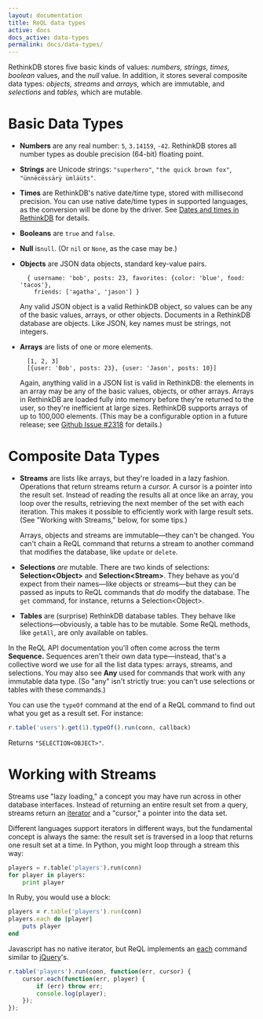 ```yaml
---
layout: documentation
title: ReQL data types
active: docs
docs_active: data-types
permalink: docs/data-types/
---
```


RethinkDB stores five basic kinds of values: *numbers, strings, times, boolean* values, and the *null* value. In addition, it stores several composite data types: *objects,* *streams* and *arrays,* which are immutable, and *selections* and *tables,* which are mutable.

# Basic Data Types #

* **Numbers** are any real number: `5`, `3.14159`, `-42`. RethinkDB stores all number types as double precision (64-bit) floating point.

* **Strings** are Unicode strings: `"superhero"`, `"the quick brown fox"`, `"ünnëcëssärÿ ümläüts"`.

* **Times** are RethinkDB's native date/time type, stored with millisecond precision. You can use native date/time types in supported languages, as the conversion will be done by the driver. See [Dates and times in RethinkDB](/docs/dates-and-times/) for details.

* **Booleans** are `true` and `false`.

* **Null** is`null`. (Or `nil` or `None`, as the case may be.)

* **Objects** are JSON data objects, standard key-value pairs.

		{ username: 'bob', posts: 23, favorites: {color: 'blue', food: 'tacos'},
		  friends: ['agatha', 'jason'] }
	
	Any valid JSON object is a valid RethinkDB object, so values can be any of the basic values, arrays, or other objects. Documents in a RethinkDB database are objects. Like JSON, key names must be strings, not integers.

* **Arrays** are lists of one or more elements.

		[1, 2, 3]
		[{user: 'Bob', posts: 23}, {user: 'Jason', posts: 10}]

	Again, anything valid in a JSON list is valid in RethinkDB: the elements in an array may be any of the basic values, objects, or other arrays. Arrays in RethinkDB are loaded fully into memory before they're returned to the user, so they're inefficient at large sizes. RethinkDB supports arrays of up to 100,000 elements. (This may be a configurable option in a future release; see [Github Issue #2318](https://github.com/rethinkdb/rethinkdb/issues/2318) for details.)

# Composite Data Types #

* **Streams** are lists like arrays, but they're loaded in a lazy fashion. Operations that return streams return a *cursor.* A cursor is a pointer into the result set. Instead of reading the results all at once like an array, you loop over the results, retrieving the next member of the set with each iteration. This makes it possible to efficiently work with large result sets. (See "Working with Streams," below, for some tips.)

	Arrays, objects and streams are immutable—they can't be changed. You can't chain a ReQL command that returns a stream to another command that modifies the database, like `update` or `delete`.

* **Selections** *are* mutable. There are two kinds of selections: **Selection&lt;Object&gt;** and  **Selection&lt;Stream&gt;**. They behave as you'd expect from their names—like objects or streams—but they can be passed as inputs to ReQL commands that *do* modify the database. The `get` command, for instance, returns a Selection&lt;Object&gt;.

* **Tables** are (surprise) RethinkDB database tables. They behave like selections—obviously, a table has to be mutable. Some ReQL methods, like `getAll`, are only available on tables.

In the ReQL API documentation you'll often come across the term **Sequence.** Sequences aren't their own data type—instead, that's a collective word we use for all the list data types: arrays, streams, and selections. You may also see **Any** used for commands that work with any immutable data type. (So "any" isn't strictly true: you can't use selections or tables with these commands.)

You can use the `typeOf` command at the end of a ReQL command to find out what you get as a result set. For instance:

```js
r.table('users').get(1).typeOf().run(conn, callback)
```

Returns `"SELECTION<OBJECT>"`.

# Working with Streams #

Streams use "lazy loading," a concept you may have run across in other database interfaces. Instead of returning an entire result set from a query, streams return an [iterator](http://en.wikipedia.org/wiki/Iterator) and a "cursor," a pointer into the data set. 

Different languages support iterators in different ways, but the fundamental concept is always the same: the result set is traversed in a loop that returns one result set at a time. In Python, you might loop through a stream this way:

```py
players = r.table('players').run(conn)
for player in players:
	print player
```

In Ruby, you would use a block:

```rb
players = r.table('players').run(conn)
players.each do |player|
	puts player
end
```

Javascript has no native iterator, but ReQL implements an [each](/api/javascript/each) command similar to [jQuery](http://api.jquery.com/each/)'s.

```js
r.table('players').run(conn, function(err, cursor) {
	cursor.each(function(err, player) {
		if (err) throw err;
		console.log(player);
	});
});
```
